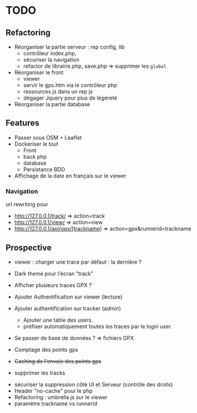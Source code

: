 # TODO

## Refactoring

  + Réorganiser la partie serveur : rep config, lib
    + contrôleur index.php, 
    + sécuriser la navigation
    + refactor de librairie.php, save.php => supprimer les `global`
  + Réorganiser le front
    + viewer
    + servir le gps.htm via le contrôleur php
    + ressources js dans un rep js
    + dégager Jquery pour plus de légèreté
  + Réorganiser la partie database

## Features

 + Passer sous OSM + Leaflet
 + Dockeriser le tout
   + Front
   + back php
   + database
   + Persistance BDD 
 + Affichage de la date en français sur le viewer

### Navigation

  url rewriting pour 
  - http://127.0.0.1/track/ => action=track 
  - http://127.0.0.1/view/ => action=view
  - http://127.0.0.1/api/gpx/[trackname]  => action=gpx&runnerid=trackname


## Prospective 
  - viewer : charger une trace par défaut : la dernière ?
  - Dark theme pour l'écran "track"
  - Afficher plusieurs traces GPX ?
  - Ajouter Authentification sur viewer (lecture)
  - Ajouter authentification sur tracker (admin)
    - Ajouter une table des users. 
    - préfixer automatiquement toutes les traces par le login user.
  
  - Se passer de base de données ? => fichiers GPX
  + Comptage des points gps
  - ~~Caching de l'envoie des points gps~~
  + supprimer les tracks
  - sécuriser la suppression côté UI et Serveur (contrôle des droits)
  - Header "no-cache" pour le php
  - Refactoring : umbrella.js sur le viewer
  - paramètre trackname vs runnerid 
